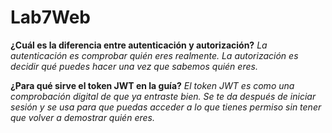 # Lab7Web

**¿Cuál es la diferencia entre autenticación y autorización?**
*La autenticación es comprobar quién eres realmente.*
*La autorización es decidir qué puedes hacer una vez que sabemos quién eres.*

**¿Para qué sirve el token JWT en la guía?**
*El token JWT es como una comprobación digital de que ya entraste bien.*
*Se te da después de iniciar sesión y se usa para que puedas acceder a lo que tienes permiso sin tener que volver a demostrar quién eres.*
